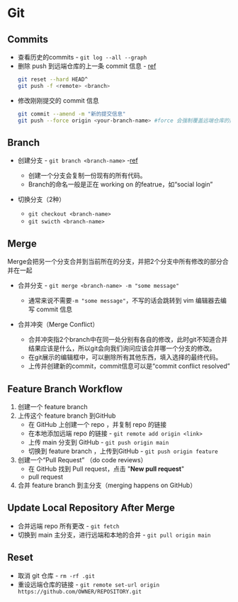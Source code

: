 # Git

## Commits

- 查看历史的commits - `git log --all --graph`
- 删除 push 到远端仓库的上一条 commit 信息 - [ref](https://stackoverflow.com/questions/6459080/how-can-i-undo-a-git-commit-locally-and-on-a-remote-after-git-push)
    ```sh
    git reset --hard HEAD^
    git push -f <remote> <branch>
    ```
- 修改刚刚提交的 commit 信息
    ```sh
    git commit --amend -m "新的提交信息"
    git push --force origin <your-branch-name> #force 会强制覆盖远端仓库的提交，只有确保是绝对安全的情况才能这样做
    ```

## Branch

- 创建分支 - `git branch <branch-name>` -[ref](https://www.youtube.com/watch?v=Q1kHG842HoI)
    - 创建一个分支会复制一份现有的所有代码。
    - Branch的命名一般是正在 working on 的featrue，如“social login”

- 切换分支（2种）
    - `git checkout <branch-name>`
    - `git swicth <branch-name>`

## Merge
Merge会把另一个分支合并到当前所在的分支，并把2个分支中所有修改的部分合并在一起

- 合并分支 - `git merge <branch-name> -m "some message"`
    - 通常来说不需要`-m "some message"`，不写的话会跳转到 vim 编辑器去编写 commit 信息

- 合并冲突（Merge Conflict）
    - 合并冲突指2个branch中在同一处分别有各自的修改，此时git不知道合并结果应该是什么，所以git会向我们询问应该合并哪一个分支的修改。
    - 在git展示的编辑框中，可以删除所有其他东西，填入选择的最终代码。
    - 上传并创建新的commit，commit信息可以是“commit conflict resolved”

## Feature Branch Workflow

1. 创建一个 feature branch
2. 上传这个 feature branch 到GitHub
    - 在 GitHub 上创建一个 repo ，并复制 repo 的链接
    - 在本地添加远端 repo 的链接 - `git remote add origin <link>`
    - 上传 main 分支到 GitHub - `git push origin main`
    - 切换到 feature branch ，上传到GitHub - `git push origin feature`
3. 创建一个“Pull Request” （do code reviews）
    - 在 GitHub 找到 Pull request，点击 "**New pull request**"
    - pull request
4. 合并 feature branch 到主分支（merging happens on GitHub）

## Update Local Repository After Merge

- 合并远端 repo 所有更改 - `git fetch`
- 切换到 main 主分支，进行远端和本地的合并 - `git pull origin main`

## Reset

- 取消 git 仓库 - `rm -rf .git`
- 重设远端仓库的链接 - `git remote set-url origin https://github.com/OWNER/REPOSITORY.git`
